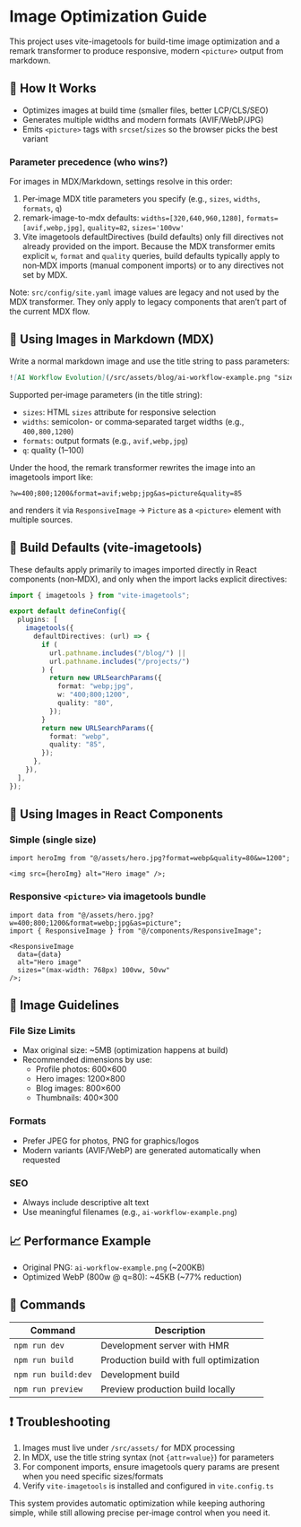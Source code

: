 # Image Optimization Guide

This project uses vite-imagetools for build-time image optimization and a remark transformer to produce responsive, modern `<picture>` output from markdown.

## 🚀 How It Works

- Optimizes images at build time (smaller files, better LCP/CLS/SEO)
- Generates multiple widths and modern formats (AVIF/WebP/JPG)
- Emits `<picture>` tags with `srcset`/`sizes` so the browser picks the best variant

### Parameter precedence (who wins?)

For images in MDX/Markdown, settings resolve in this order:

1. Per‑image MDX title parameters you specify (e.g., `sizes`, `widths`, `formats`, `q`)
2. remark-image-to-mdx defaults: `widths=[320,640,960,1280]`, `formats=[avif,webp,jpg]`, `quality=82`, `sizes='100vw'`
3. Vite imagetools defaultDirectives (build defaults) only fill directives not already provided on the import. Because the MDX transformer emits explicit `w`, `format` and `quality` queries, build defaults typically apply to non‑MDX imports (manual component imports) or to any directives not set by MDX.

Note: `src/config/site.yaml` image values are legacy and not used by the MDX transformer. They only apply to legacy components that aren’t part of the current MDX flow.

## 📸 Using Images in Markdown (MDX)

Write a normal markdown image and use the title string to pass parameters:

```markdown
![AI Workflow Evolution](/src/assets/blog/ai-workflow-example.png "sizes=(min-width: 768px) 720px, 100vw; widths=400,800,1200; formats=avif,webp,jpg; q=85")
```

Supported per‑image parameters (in the title string):

- `sizes`: HTML `sizes` attribute for responsive selection
- `widths`: semicolon- or comma‑separated target widths (e.g., `400,800,1200`)
- `formats`: output formats (e.g., `avif,webp,jpg`)
- `q`: quality (1–100)

Under the hood, the remark transformer rewrites the image into an imagetools import like:

```
?w=400;800;1200&format=avif;webp;jpg&as=picture&quality=85
```

and renders it via `ResponsiveImage` → `Picture` as a `<picture>` element with multiple sources.

## 🔧 Build Defaults (vite-imagetools)

These defaults apply primarily to images imported directly in React components (non‑MDX), and only when the import lacks explicit directives:

```ts
import { imagetools } from "vite-imagetools";

export default defineConfig({
  plugins: [
    imagetools({
      defaultDirectives: (url) => {
        if (
          url.pathname.includes("/blog/") ||
          url.pathname.includes("/projects/")
        ) {
          return new URLSearchParams({
            format: "webp;jpg",
            w: "400;800;1200",
            quality: "80",
          });
        }
        return new URLSearchParams({
          format: "webp",
          quality: "85",
        });
      },
    }),
  ],
});
```

## 🧩 Using Images in React Components

### Simple (single size)

```tsx
import heroImg from "@/assets/hero.jpg?format=webp&quality=80&w=1200";

<img src={heroImg} alt="Hero image" />;
```

### Responsive `<picture>` via imagetools bundle

```tsx
import data from "@/assets/hero.jpg?w=400;800;1200&format=webp;jpg&as=picture";
import { ResponsiveImage } from "@/components/ResponsiveImage";

<ResponsiveImage
  data={data}
  alt="Hero image"
  sizes="(max-width: 768px) 100vw, 50vw"
/>;
```

## 🎯 Image Guidelines

### File Size Limits

- Max original size: ~5MB (optimization happens at build)
- Recommended dimensions by use:
  - Profile photos: 600×600
  - Hero images: 1200×800
  - Blog images: 800×600
  - Thumbnails: 400×300

### Formats

- Prefer JPEG for photos, PNG for graphics/logos
- Modern variants (AVIF/WebP) are generated automatically when requested

### SEO

- Always include descriptive alt text
- Use meaningful filenames (e.g., `ai-workflow-example.png`)

## 📈 Performance Example

- Original PNG: `ai-workflow-example.png` (~200KB)
- Optimized WebP (800w @ q=80): ~45KB (~77% reduction)

## 🧪 Commands

| Command             | Description                             |
| ------------------- | --------------------------------------- |
| `npm run dev`       | Development server with HMR             |
| `npm run build`     | Production build with full optimization |
| `npm run build:dev` | Development build                       |
| `npm run preview`   | Preview production build locally        |

## ❗ Troubleshooting

1. Images must live under `/src/assets/` for MDX processing
2. In MDX, use the title string syntax (not `{attr=value}`) for parameters
3. For component imports, ensure imagetools query params are present when you need specific sizes/formats
4. Verify `vite-imagetools` is installed and configured in `vite.config.ts`

This system provides automatic optimization while keeping authoring simple, while still allowing precise per‑image control when you need it.
